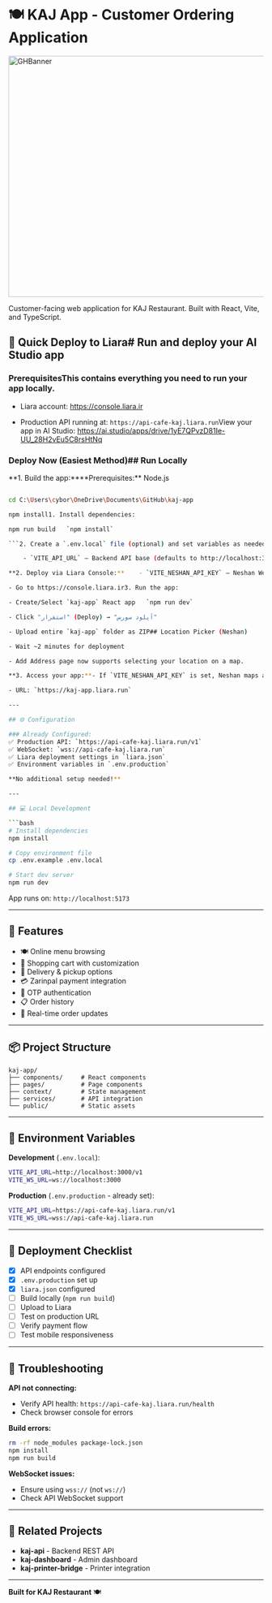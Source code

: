 # 🍽️ KAJ App - Customer Ordering Application<div align="center">

<img width="1200" height="475" alt="GHBanner" src="https://github.com/user-attachments/assets/0aa67016-6eaf-458a-adb2-6e31a0763ed6" />

Customer-facing web application for KAJ Restaurant. Built with React, Vite, and TypeScript.</div>

## 🚀 Quick Deploy to Liara# Run and deploy your AI Studio app

### PrerequisitesThis contains everything you need to run your app locally.

- Liara account: https://console.liara.ir

- Production API running at: `https://api-cafe-kaj.liara.run`View your app in AI Studio: https://ai.studio/apps/drive/1yE7QPvzD81Ie-UU_28H2vEu5C8rsHtNq

### Deploy Now (Easiest Method)## Run Locally

**1. Build the app:\*\***Prerequisites:\*\* Node.js

````bash

cd C:\Users\cybor\OneDrive\Documents\GitHub\kaj-app

npm install1. Install dependencies:

npm run build   `npm install`

```2. Create a `.env.local` file (optional) and set variables as needed:

    - `VITE_API_URL` — Backend API base (defaults to http://localhost:3000/v1)

**2. Deploy via Liara Console:**    - `VITE_NESHAN_API_KEY` — Neshan Web API key for map and reverse geocoding

- Go to https://console.liara.ir3. Run the app:

- Create/Select `kaj-app` React app   `npm run dev`

- Click "استقرار" (Deploy) → "آپلود سورس"

- Upload entire `kaj-app` folder as ZIP## Location Picker (Neshan)

- Wait ~2 minutes for deployment

- Add Address page now supports selecting your location on a map.

**3. Access your app:**- If `VITE_NESHAN_API_KEY` is set, Neshan maps and reverse geocoding are used; otherwise we fall back to OpenStreetMap tiles. Reverse geocoding may be limited without an API key.

- URL: `https://kaj-app.liara.run`

---

## 🌐 Configuration

### Already Configured:
✅ Production API: `https://api-cafe-kaj.liara.run/v1`
✅ WebSocket: `wss://api-cafe-kaj.liara.run`
✅ Liara deployment settings in `liara.json`
✅ Environment variables in `.env.production`

**No additional setup needed!**

---

## 💻 Local Development

```bash
# Install dependencies
npm install

# Copy environment file
cp .env.example .env.local

# Start dev server
npm run dev
````

App runs on: `http://localhost:5173`

---

## 🌟 Features

- 🍽️ Online menu browsing
- 🛒 Shopping cart with customization
- 📍 Delivery & pickup options
- 💳 Zarinpal payment integration
- 📱 OTP authentication
- 📋 Order history
- 🔄 Real-time order updates

---

## 📦 Project Structure

```
kaj-app/
├── components/     # React components
├── pages/          # Page components
├── context/        # State management
├── services/       # API integration
└── public/         # Static assets
```

---

## 🔧 Environment Variables

**Development** (`.env.local`):

```bash
VITE_API_URL=http://localhost:3000/v1
VITE_WS_URL=ws://localhost:3000
```

**Production** (`.env.production` - already set):

```bash
VITE_API_URL=https://api-cafe-kaj.liara.run/v1
VITE_WS_URL=wss://api-cafe-kaj.liara.run
```

---

## 🚦 Deployment Checklist

- [x] API endpoints configured
- [x] `.env.production` set up
- [x] `liara.json` configured
- [ ] Build locally (`npm run build`)
- [ ] Upload to Liara
- [ ] Test on production URL
- [ ] Verify payment flow
- [ ] Test mobile responsiveness

---

## 🐛 Troubleshooting

**API not connecting:**

- Verify API health: `https://api-cafe-kaj.liara.run/health`
- Check browser console for errors

**Build errors:**

```bash
rm -rf node_modules package-lock.json
npm install
npm run build
```

**WebSocket issues:**

- Ensure using `wss://` (not `ws://`)
- Check API WebSocket support

---

## 🔗 Related Projects

- **kaj-api** - Backend REST API
- **kaj-dashboard** - Admin dashboard
- **kaj-printer-bridge** - Printer integration

---

**Built for KAJ Restaurant** 🍽️
